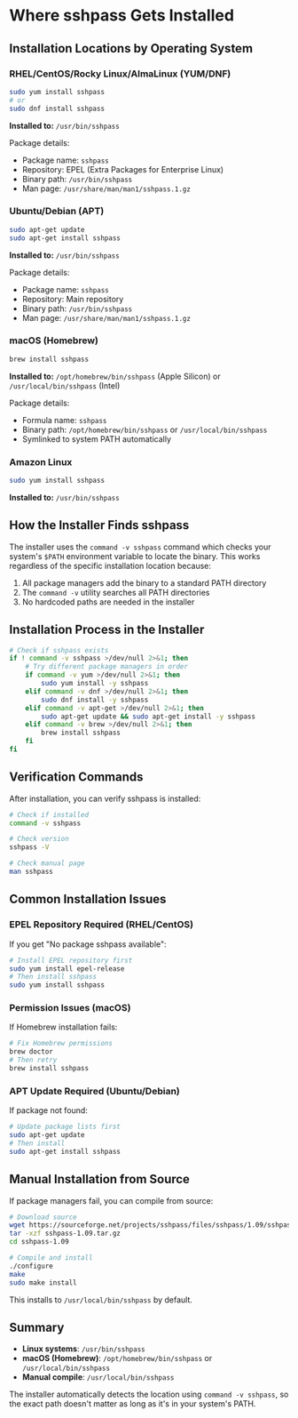 # Where sshpass Gets Installed

## Installation Locations by Operating System

### **RHEL/CentOS/Rocky Linux/AlmaLinux (YUM/DNF)**
```bash
sudo yum install sshpass
# or
sudo dnf install sshpass
```
**Installed to:** `/usr/bin/sshpass`

Package details:
- Package name: `sshpass`
- Repository: EPEL (Extra Packages for Enterprise Linux)
- Binary path: `/usr/bin/sshpass`
- Man page: `/usr/share/man/man1/sshpass.1.gz`

### **Ubuntu/Debian (APT)**
```bash
sudo apt-get update
sudo apt-get install sshpass
```
**Installed to:** `/usr/bin/sshpass`

Package details:
- Package name: `sshpass`
- Repository: Main repository
- Binary path: `/usr/bin/sshpass`
- Man page: `/usr/share/man/man1/sshpass.1.gz`

### **macOS (Homebrew)**
```bash
brew install sshpass
```
**Installed to:** `/opt/homebrew/bin/sshpass` (Apple Silicon) or `/usr/local/bin/sshpass` (Intel)

Package details:
- Formula name: `sshpass`
- Binary path: `/opt/homebrew/bin/sshpass` or `/usr/local/bin/sshpass`
- Symlinked to system PATH automatically

### **Amazon Linux**
```bash
sudo yum install sshpass
```
**Installed to:** `/usr/bin/sshpass`

## How the Installer Finds sshpass

The installer uses the `command -v sshpass` command which checks your system's `$PATH` environment variable to locate the binary. This works regardless of the specific installation location because:

1. All package managers add the binary to a standard PATH directory
2. The `command -v` utility searches all PATH directories
3. No hardcoded paths are needed in the installer

## Installation Process in the Installer

```bash
# Check if sshpass exists
if ! command -v sshpass >/dev/null 2>&1; then
    # Try different package managers in order
    if command -v yum >/dev/null 2>&1; then
        sudo yum install -y sshpass
    elif command -v dnf >/dev/null 2>&1; then
        sudo dnf install -y sshpass
    elif command -v apt-get >/dev/null 2>&1; then
        sudo apt-get update && sudo apt-get install -y sshpass
    elif command -v brew >/dev/null 2>&1; then
        brew install sshpass
    fi
fi
```

## Verification Commands

After installation, you can verify sshpass is installed:

```bash
# Check if installed
command -v sshpass

# Check version
sshpass -V

# Check manual page
man sshpass
```

## Common Installation Issues

### **EPEL Repository Required (RHEL/CentOS)**
If you get "No package sshpass available":
```bash
# Install EPEL repository first
sudo yum install epel-release
# Then install sshpass
sudo yum install sshpass
```

### **Permission Issues (macOS)**
If Homebrew installation fails:
```bash
# Fix Homebrew permissions
brew doctor
# Then retry
brew install sshpass
```

### **APT Update Required (Ubuntu/Debian)**
If package not found:
```bash
# Update package lists first
sudo apt-get update
# Then install
sudo apt-get install sshpass
```

## Manual Installation from Source

If package managers fail, you can compile from source:

```bash
# Download source
wget https://sourceforge.net/projects/sshpass/files/sshpass/1.09/sshpass-1.09.tar.gz
tar -xzf sshpass-1.09.tar.gz
cd sshpass-1.09

# Compile and install
./configure
make
sudo make install
```

This installs to `/usr/local/bin/sshpass` by default.

## Summary

- **Linux systems**: `/usr/bin/sshpass`
- **macOS (Homebrew)**: `/opt/homebrew/bin/sshpass` or `/usr/local/bin/sshpass`
- **Manual compile**: `/usr/local/bin/sshpass`

The installer automatically detects the location using `command -v sshpass`, so the exact path doesn't matter as long as it's in your system's PATH.